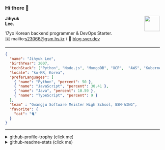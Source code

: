 ### Hi there 👋
<img src="https://github.githubassets.com/images/mona-loading-default.gif" width="50px" align="right">
</a>

**Jihyuk\
Lee.**

17yo Korean backend programmer & DevOps Starter.\
✉️ mailto:s23066@gsm.hs.kr
/ 
🔗 [blog.sver.dev](https://blog.sver.dev)

---

```json
{
  "name": "Jihyuk Lee",
  "birthYear": 2007,
  "techStack": ["Python", "Node.js", "MongoDB", "OCP",  "AWS", "Kubernetes"],
  "locale": "ko-KR, Korea",
  "preferLanguages": [
    { "name": "Python", "percent": 50 },
    { "name": "JavaScript", "percent": 30.41 },
    { "name": "Java", "percent": 10.59 },
    { "name": "TypeScript", "percent": 9 }
  ],
  "team" : "Gwangju Software Meister High School, GSM-AING",
  "favorite": {
    "cat": "🐈"
  }
}
```
---
<details>
  <summary>github-profile-trophy (click me)</summary>
  
![](https://github-profile-trophy.vercel.app/?username=withJihyuk&row=1&column=8&theme=nord)
  
</details>
<details>
  <summary>github-readme-stats (click me)</summary>
  
<!--START_SECTION:waka-->
![Code Time](http://img.shields.io/badge/Code%20Time-307%20hrs%2058%20mins-blue)

![Lines of code](https://img.shields.io/badge/%EC%A0%80%EB%8A%94%20%EC%97%AC%ED%83%9C%EA%B9%8C%EC%A7%80%20-298.8%20thousand%20%EC%A4%84%EC%9D%98%20%EC%BD%94%EB%93%9C%EB%A5%BC%20%EC%9E%91%EC%84%B1%ED%96%88%EC%96%B4%EC%9A%94.-blue)

**저는 저녁형 인간이에요. 🦉** 

```text
🌞 아침                     70 commits          ███░░░░░░░░░░░░░░░░░░░░░░   10.40 % 
🌆 낮　                     213 commits         ████████░░░░░░░░░░░░░░░░░   31.65 % 
🌃 저녁                     277 commits         ██████████░░░░░░░░░░░░░░░   41.16 % 
🌙 밤　                     113 commits         ████░░░░░░░░░░░░░░░░░░░░░   16.79 % 
```


📊 **저는 이번주를 이렇게 시간을 보냈어요.** 

```text
🕑︎ Timezone: Asia/Seoul

💬 프로그래밍 언어들: 
TypeScript               6 hrs 4 mins        ████████████████░░░░░░░░░   62.99 % 
Python                   3 hrs 6 mins        ████████░░░░░░░░░░░░░░░░░   32.25 % 
JSON                     14 mins             █░░░░░░░░░░░░░░░░░░░░░░░░   02.51 % 
Image (svg)              5 mins              ░░░░░░░░░░░░░░░░░░░░░░░░░   00.98 % 
Markdown                 5 mins              ░░░░░░░░░░░░░░░░░░░░░░░░░   00.94 % 

🔥 에디터들: 
VS Code                  9 hrs 37 mins       █████████████████████████   100.00 % 

💻 운영 체제들: 
Mac                      9 hrs 37 mins       █████████████████████████   100.00 % 
```


 Last Updated on 05/05/2024 18:39:09 UTC
<!--END_SECTION:waka-->

</details>

</div>

